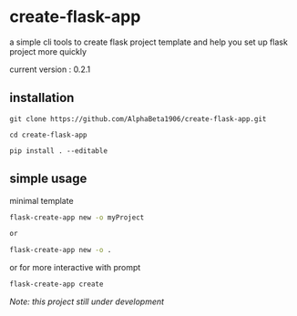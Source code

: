 # create-flask-app

a simple cli tools to create flask  project template  and help you set up flask project more quickly

current version : 0.2.1
## installation
```
git clone https://github.com/AlphaBeta1906/create-flask-app.git

cd create-flask-app

pip install . --editable   

```

## simple usage
minimal template
```bash
flask-create-app new -o myProject

or

flask-create-app new -o .

```

or for more interactive with prompt

```bash
flask-create-app create
```

*Note: this project still under development*
